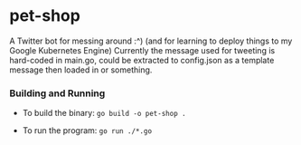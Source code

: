 # pet-shop

A Twitter bot for messing around :^) (and for learning to deploy things to my Google Kubernetes Engine)
Currently the message used for tweeting is hard-coded in main.go, could be extracted to config.json as a template message then loaded in or something.


### Building and Running


- To build the binary:
`go build -o pet-shop .`

- To run the program:
`go run ./*.go`

